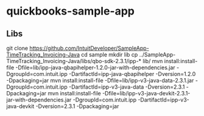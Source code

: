 # quickbooks-sample-app
  
  
## Libs

git clone https://github.com/IntuitDeveloper/SampleApp-TimeTracking_Invoicing-Java
cd sample
mkdir lib
cp ../SampleApp-TimeTracking_Invoicing-Java/libs/qbo-sdk-2.3.1/ipp-* lib/
mvn install:install-file -Dfile=lib/ipp-java-qbapihelper-1.2.0-jar-with-dependencies.jar -DgroupId=com.intuit.ipp -DartifactId=ipp-java-qbapihelper -Dversion=1.2.0 -Dpackaging=jar 
mvn install:install-file -Dfile=lib/ipp-v3-java-data-2.3.1.jar -DgroupId=com.intuit.ipp -DartifactId=ipp-v3-java-data -Dversion=2.3.1 -Dpackaging=jar 
mvn install:install-file -Dfile=lib/ipp-v3-java-devkit-2.3.1-jar-with-dependencies.jar -DgroupId=com.intuit.ipp -DartifactId=ipp-v3-java-devkit -Dversion=2.3.1 -Dpackaging=jar 
